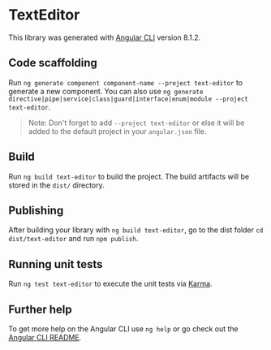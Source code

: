 # TextEditor

This library was generated with [Angular CLI](https://github.com/angular/angular-cli) version 8.1.2.

## Code scaffolding

Run `ng generate component component-name --project text-editor` to generate a new component. You can also use `ng generate directive|pipe|service|class|guard|interface|enum|module --project text-editor`.
> Note: Don't forget to add `--project text-editor` or else it will be added to the default project in your `angular.json` file. 

## Build

Run `ng build text-editor` to build the project. The build artifacts will be stored in the `dist/` directory.

## Publishing

After building your library with `ng build text-editor`, go to the dist folder `cd dist/text-editor` and run `npm publish`.

## Running unit tests

Run `ng test text-editor` to execute the unit tests via [Karma](https://karma-runner.github.io).

## Further help

To get more help on the Angular CLI use `ng help` or go check out the [Angular CLI README](https://github.com/angular/angular-cli/blob/master/README.md).

